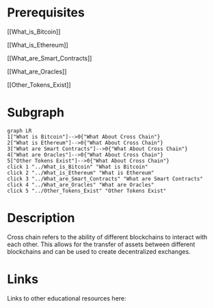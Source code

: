 # Prerequisites
[[What_is_Bitcoin]]


[[What_is_Ethereum]]


[[What_are_Smart_Contracts]]


[[What_are_Oracles]]


[[Other_Tokens_Exist]]

# Subgraph

```mermaid
graph LR
1["What is Bitcoin"]-->0{"What About Cross Chain"}
2["What is Ethereum"]-->0{"What About Cross Chain"}
3["What are Smart Contracts"]-->0{"What About Cross Chain"}
4["What are Oracles"]-->0{"What About Cross Chain"}
5["Other Tokens Exist"]-->0{"What About Cross Chain"}
click 1 "../What_is_Bitcoin" "What is Bitcoin"
click 2 "../What_is_Ethereum" "What is Ethereum"
click 3 "../What_are_Smart_Contracts" "What are Smart Contracts"
click 4 "../What_are_Oracles" "What are Oracles"
click 5 "../Other_Tokens_Exist" "Other Tokens Exist"
```



# Description
Cross chain refers to the ability of different blockchains to interact with each other. This allows for the transfer of assets between different blockchains and can be used to create decentralized exchanges.

# Links
Links to other educational resources here:
